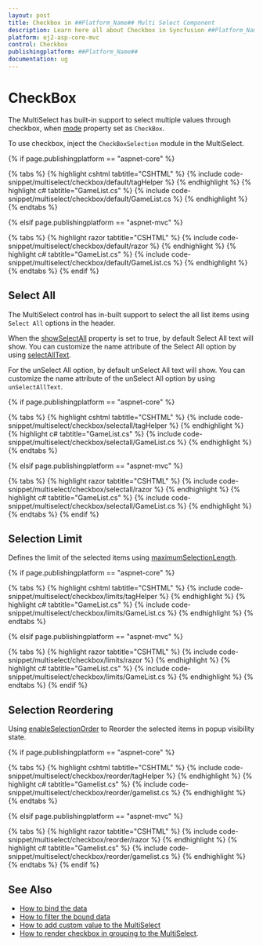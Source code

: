 ```yaml
---
layout: post
title: Checkbox in ##Platform_Name## Multi Select Component
description: Learn here all about Checkbox in Syncfusion ##Platform_Name## Multi Select component of Syncfusion Essential JS 2 and more.
platform: ej2-asp-core-mvc
control: Checkbox
publishingplatform: ##Platform_Name##
documentation: ug
---
```



# CheckBox

The MultiSelect has built-in support to select multiple values through checkbox, when [mode](https://help.syncfusion.com/cr/cref_files/aspnetcore-js2/Syncfusion.EJ2~Syncfusion.EJ2.DropDowns.MultiSelect~Mode.html) property set as `CheckBox`.

To use checkbox, inject the `CheckBoxSelection` module in the MultiSelect.

{% if page.publishingplatform == "aspnet-core" %}

{% tabs %}
{% highlight cshtml tabtitle="CSHTML" %}
{% include code-snippet/multiselect/checkbox/default/tagHelper %}
{% endhighlight %}
{% highlight c# tabtitle="GameList.cs" %}
{% include code-snippet/multiselect/checkbox/default/GameList.cs %}
{% endhighlight %}
{% endtabs %}

{% elsif page.publishingplatform == "aspnet-mvc" %}

{% tabs %}
{% highlight razor tabtitle="CSHTML" %}
{% include code-snippet/multiselect/checkbox/default/razor %}
{% endhighlight %}
{% highlight c# tabtitle="GameList.cs" %}
{% include code-snippet/multiselect/checkbox/default/GameList.cs %}
{% endhighlight %}
{% endtabs %}
{% endif %}



## Select All

The MultiSelect control has in-built support to select the all list items using `Select All` options in the header.

When the [showSelectAll](https://help.syncfusion.com/cr/cref_files/aspnetcore-js2/Syncfusion.EJ2~Syncfusion.EJ2.DropDowns.MultiSelect~ShowSelectAll.html) property is set to true, by default Select All text will show.
You can customize the name attribute of the Select All option by using [selectAllText](https://help.syncfusion.com/cr/cref_files/aspnetcore-js2/Syncfusion.EJ2~Syncfusion.EJ2.DropDowns.MultiSelect~SelectAllText.html).

For the unSelect All option, by default unSelect All text will show.
You can customize the name attribute of the unSelect All option by using `unSelectAllText`.

{% if page.publishingplatform == "aspnet-core" %}

{% tabs %}
{% highlight cshtml tabtitle="CSHTML" %}
{% include code-snippet/multiselect/checkbox/selectall/tagHelper %}
{% endhighlight %}
{% highlight c# tabtitle="GameList.cs" %}
{% include code-snippet/multiselect/checkbox/selectall/GameList.cs %}
{% endhighlight %}
{% endtabs %}

{% elsif page.publishingplatform == "aspnet-mvc" %}

{% tabs %}
{% highlight razor tabtitle="CSHTML" %}
{% include code-snippet/multiselect/checkbox/selectall/razor %}
{% endhighlight %}
{% highlight c# tabtitle="GameList.cs" %}
{% include code-snippet/multiselect/checkbox/selectall/GameList.cs %}
{% endhighlight %}
{% endtabs %}
{% endif %}



## Selection Limit

Defines the limit of the selected items using [maximumSelectionLength](https://help.syncfusion.com/cr/cref_files/aspnetcore-js2/Syncfusion.EJ2~Syncfusion.EJ2.DropDowns.MultiSelect~MaximumSelectionLength.html).

{% if page.publishingplatform == "aspnet-core" %}

{% tabs %}
{% highlight cshtml tabtitle="CSHTML" %}
{% include code-snippet/multiselect/checkbox/limits/tagHelper %}
{% endhighlight %}
{% highlight c# tabtitle="GameList.cs" %}
{% include code-snippet/multiselect/checkbox/limits/GameList.cs %}
{% endhighlight %}
{% endtabs %}

{% elsif page.publishingplatform == "aspnet-mvc" %}

{% tabs %}
{% highlight razor tabtitle="CSHTML" %}
{% include code-snippet/multiselect/checkbox/limits/razor %}
{% endhighlight %}
{% highlight c# tabtitle="GameList.cs" %}
{% include code-snippet/multiselect/checkbox/limits/GameList.cs %}
{% endhighlight %}
{% endtabs %}
{% endif %}



## Selection Reordering

Using [enableSelectionOrder](https://help.syncfusion.com/cr/cref_files/aspnetcore-js2/Syncfusion.EJ2~Syncfusion.EJ2.DropDowns.MultiSelect~EnableSelectionOrder.html) to Reorder the selected items in popup visibility state.

{% if page.publishingplatform == "aspnet-core" %}

{% tabs %}
{% highlight cshtml tabtitle="CSHTML" %}
{% include code-snippet/multiselect/checkbox/reorder/tagHelper %}
{% endhighlight %}
{% highlight c# tabtitle="Gamelist.cs" %}
{% include code-snippet/multiselect/checkbox/reorder/gamelist.cs %}
{% endhighlight %}
{% endtabs %}

{% elsif page.publishingplatform == "aspnet-mvc" %}

{% tabs %}
{% highlight razor tabtitle="CSHTML" %}
{% include code-snippet/multiselect/checkbox/reorder/razor %}
{% endhighlight %}
{% highlight c# tabtitle="Gamelist.cs" %}
{% include code-snippet/multiselect/checkbox/reorder/gamelist.cs %}
{% endhighlight %}
{% endtabs %}
{% endif %}



## See Also

* [How to bind the data](./data-binding/)
* [How to filter the bound data](./filtering/)
* [How to add custom value to the MultiSelect](./custom-value/)
* [How to render checkbox in grouping to the MultiSelect](./grouping/#grouping-with-checkbox).
